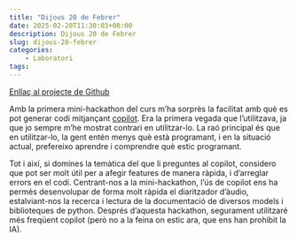 ```yaml
---
title: "Dijous 20 de Febrer"
date: 2025-02-20T11:30:03+00:00
description: Dijous 20 de Febrer
slug: dijous-20-febrer
categories:
    - Laboratori
tags:
---
```


[Enllaç al projecte de Github](https://github.com/DGSI-UPC/Subtitle-Generator)

Amb la primera mini-hackathon del curs m’ha sorprès la facilitat amb què es pot generar codi mitjançant [copilot](https://github.com/features/copilot). Era la primera vegada que l’utilitzava, ja que jo sempre m’he mostrat contrari en utilitzar-lo. La raó principal és que en utilitzar-lo, la gent entén menys què està programant, i en la situació actual, prefereixo aprendre i comprendre què estic programant. 

Tot i així, si domines la temàtica del que li preguntes al copilot, considero que pot ser molt útil per a afegir features de manera ràpida, i d’arreglar errors en el codi. Centrant-nos a la mini-hackathon, l’ús de copilot ens ha permès desenvolupar de forma molt ràpida el diaritzador d’àudio, estalviant-nos la recerca i lectura de la documentació de diversos models i biblioteques de python. Després d’aquesta hackathon, segurament utilitzaré més freqüent copilot (però no a la feina on estic ara, que ens han prohibit la IA).